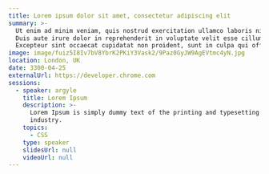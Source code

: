 ```yaml
---
title: Lorem ipsum dolor sit amet, consectetur adipiscing elit
summary: >-
  Ut enim ad minim veniam, quis nostrud exercitation ullamco laboris nisi ut aliquip ex ea commodo consequat.
  Duis aute irure dolor in reprehenderit in voluptate velit esse cillum dolore eu fugiat nulla pariatur.
  Excepteur sint occaecat cupidatat non proident, sunt in culpa qui officia deserunt mollit anim id est laborum
image: image/fuiz5I8Iv7bV8YbrK2PKiY3Vask2/9Paz0GyJW9AgEVtmc4yN.jpg
location: London, UK
date: 3300-04-25
externalUrl: https://developer.chrome.com
sessions:
  - speaker: argyle
    title: Lorem Ipsum
    description: >-
      Lorem Ipsum is simply dummy text of the printing and typesetting
      industry.
    topics:
      - CSS
    type: speaker
    slidesUrl: null
    videoUrl: null
---
```

